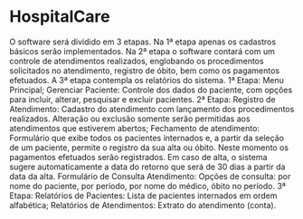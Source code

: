 # HospitalCare
O software será dividido em 3 etapas. Na 1ª etapa apenas os cadastros básicos serão implementados. Na 2ª etapa o software contará com um controle de atendimentos realizados, englobando os procedimentos solicitados no atendimento, registro de óbito, bem como os pagamentos efetuados. A 3ª etapa contempla os relatórios do sistema.
1ª Etapa:
  Menu Principal;
  Gerenciar Paciente: Controle dos dados do paciente, com opções para incluir, alterar, pesquisar e excluir pacientes.
2ª Etapa:
  Registro de Atendimento: Cadastro do atendimento com lançamento dos procedimentos realizados. Alteração ou exclusão somente serão permitidas aos atendimentos que estiverem abertos;
  Fechamento de atendimento: Formulário que exibe todos os pacientes internados e, a partir da seleção de um paciente, permite o registro da sua alta ou óbito. Neste momento os pagamentos efetuados serão registrados. Em caso de alta, o sistema sugere automaticamente a data do retorno que será de 30 dias a partir da data da alta.
  Formulário de Consulta Atendimento: Opções de consulta: por nome do paciente, por período, por nome do médico, óbito no período.
3ª Etapa:
  Relatórios de Pacientes: Lista de pacientes internados em ordem alfabética;
  Relatórios de Atendimentos: Extrato do atendimento (conta). 
